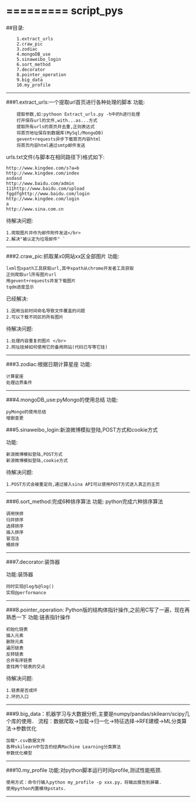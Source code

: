 =========
script_pys
=========
##目录:
```
    1.extract_urls 
    2.craw_pic 
    3.zodiac 
    4.mongoDB_use 
    5.sinaweibo_login 
    6.sort_method
    7.decorator
    8.pointer_operation
    9.big_data
    10.my_profile
```
---

###1.extract_urls:一个提取url首页进行各种处理的脚本
功能: 
```
    提取参数,如:pythoon Extract_urls.py -h中的h进行处理                 
    打开保存url的文件,with...as...方式 
    提取所有urls的首页并去重,正则表达式 
    将首页地址保存到数据库(MySql/MongoDB) 
    gevent+requests异步下载首页内容html 
    将首页内容html通过smtp邮件发送 
```

urls.txt文件(与脚本在相同路径下)格式如下: 

```
http://www.kingdee.com/s?a=b 
http://www.kingdee.com/index 
asdasd 
http://www.baidu.com/admin 
111http://www.baidu.com/upload 
fggdfghttp://www.baidu.com/login 
http://www.kingdee.com/login 
a 
http://www.sina.com.cn 
```

待解决问题: 
```
1.爬取图片并作为邮件附件发送</br>
2.解决"被认定为垃圾邮件" `
```

---

###2.craw_pic:抓取某x0网站xx区全部图片
功能: 
```
lxml包xpath工具获取url,其中xpath从chrome开发者工具获取 
正则爬取url所有图片url 
用gevent+requests并发下载图片 
tqdm进度显示 
```

已经解决:
```
1.因用当前时间命名导致文件覆盖的问题 
2.可以下载不同区的所有图片 
```

待解决问题: 
```
1.处理内容重复的图片 </br>
2.网址挂掉如何使用它的备用网站(代码已写等它挂) 
```

---
###3.zodiac:根据日期计算星座 
功能:  
```
计算星座 
处理边界条件 
```

--- 
 
###4.mongoDB_use:pyMongo的使用总结
功能:  
```
pyMongo的使用总结 
增删查更 
```

 
###5.sinaweibo_login:新浪微博模拟登陆,POST方式和cookie方式

功能:  
```
新浪微博模拟登陆,POST方式 
新浪微博模拟登陆,cookie方式 
```

待解决问题: 
```
1.POST方式会被重定向,通过接入sina API可以使用POST方式进入真正的主页 
```
---

###6.sort_method:完成6种排序算法
功能: python完成六种排序算法   
```
调用快排 
归并排序 
选择排序 
插入排序 
冒泡法      
桶排序 
```

---

###7.decorator:装饰器 

功能:装饰器  
```
同时实现@log与@log() 
实现@performance
```

---

###8.pointer_operation: Python版的结构体指针操作,之前用C写了一遍，现在再熟悉一下
功能:链表指针操作  
```
初始化链表
插入元素 
删除元素
遍历链表
反转链表
合并有序链表
查找两个链表的交点
```

待解决问题: 
```
1.链表是否成环 
2.环的入口
```
---

###9.big_data：机器学习与大数据分析,主要是numpy/pandas/skilearn/scipy几个库的使用．
流程：数据爬取->加载->归一化->特征选择->RFE建模->ML分类算法->参数优化
```
加载*.csv数据文件
各种skilearn中包含的经典Machine Learning分类算法
参数优化模型
```
---

###10.my_profile
功能:对python脚本运行时间profile,测试性能瓶颈.
```
使用方式：命令行输入python my_profile -p xxx.py，将输出报告到屏幕.
使用python内置模块pstats.
```
---
